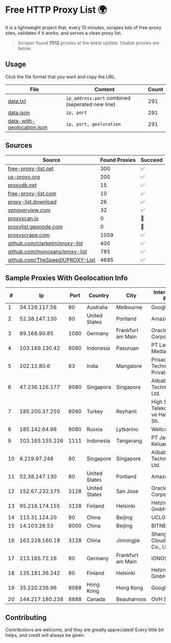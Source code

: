 
# Free HTTP Proxy List 🌍

It is a lightweight project that, every 10 minutes, scrapes lots of free-proxy sites, validates if it works, and serves a clean proxy list.


> Scraper found **7512** proxies at the latest update. Usable proxies are below.

## Usage

Click the file format that you want and copy the URL.


|File|Content|Count|
|----|-------|-----|
|[data.txt](https://raw.githubusercontent.com/themiralay/Proxy-List-World/master/data.txt)|`ip_address:port` combined (seperated new line)|291|
|[data.json](https://raw.githubusercontent.com/themiralay/Proxy-List-World/master/data.json)|`ip, port`|291|
|[data-with-geolocation.json](https://raw.githubusercontent.com/themiralay/Proxy-List-World/master/data-with-geolocation.json)|`ip, port, geolocation`|291|

## Sources

|Source|Found Proxies|Succeed|
|------|-------------|-------|
|[free-proxy-list.net](https://free-proxy-list.net)|300|✅|
|[us-proxy.org](https://www.us-proxy.org)|200|✅|
|[proxydb.net](http://proxydb.net)|15|✅|
|[free-proxy-list.com](https://free-proxy-list.com/?page=&port=&type%5B%5D=http&type%5B%5D=https&up_time=0&search=Search)|10|✅|
|[proxy-list.download](https://www.proxy-list.download/HTTP)|26|✅|
|[vpnoverview.com](https://vpnoverview.com/privacy/anonymous-browsing/free-proxy-servers)|32|✅|
|[proxyscan.io](https://www.proxyscan.io)|0|🚫|
|[proxylist.geonode.com](https://proxylist.geonode.com/api/proxy-list?limit=300&page=1&sort_by=lastChecked&sort_type=desc&protocols=http,https)|0|🚫|
|[proxyscrape.com](https://api.proxyscrape.com/v2/?request=displayproxies&protocol=http&timeout=10000&country=all&ssl=all&anonymity=all)|1059|✅|
|[github.com/clarketm/proxy-list](https://raw.githubusercontent.com/clarketm/proxy-list/master/proxy-list-raw.txt)|400|✅|
|[github.com/monosans/proxy-list](https://raw.githubusercontent.com/monosans/proxy-list/main/proxies/http.txt)|785|✅|
|[github.com/TheSpeedX/PROXY-List](https://raw.githubusercontent.com/TheSpeedX/PROXY-List/master/http.txt)|4685|✅|


## Sample Proxies With Geolocation Info

|#|Ip|Port|Country|City|Internet Service Provider|
|-|--|----|-------|----|-------------------------|
|1|34.129.117.56|80|Australia|Melbourne|Google LLC|
|2|52.38.147.130|80|United States|Portland|Amazon.com, Inc.|
|3|89.168.90.85|1080|Germany|Frankfurt am Main|Oracle Corporation|
|4|103.169.130.42|8080|Indonesia|Pasuruan|PT Lancar Artha Media Data|
|5|202.12.80.6|83|India|Mangalore|Prisac Aviation Technologies Private Limited|
|6|47.236.126.177|8080|Singapore|Singapore|Alibaba (US) Technology Co., Ltd.|
|7|185.200.37.250|8080|Turkey|Reyhanli|High Speed Telekomunikasyon ve Hab. Hiz. Ltd. Sti.|
|8|185.142.64.98|8080|Russia|Lytkarino|Wellcom-l ISP|
|9|103.165.155.226|1111|Indonesia|Tangerang|PT Jaringan Keluarga Bersama|
|10|8.219.97.248|80|Singapore|Singapore|Alibaba (US) Technology Co., Ltd.|
|11|52.38.147.130|80|United States|Portland|Amazon.com, Inc.|
|12|152.67.232.175|3128|United States|San Jose|Oracle Corporation|
|13|95.216.174.155|3128|Finland|Helsinki|Hetzner Online GmbH|
|14|113.31.124.20|80|China|Beijing|UCLOUD|
|15|14.103.26.53|8000|China|Beijing|BITNET|
|16|163.228.160.18|3128|China|Jinrongjie|Shanghai Blue Cloud Technology Co., Ltd|
|17|213.165.72.16|80|Germany|Frankfurt am Main|IONOS SE|
|18|135.181.36.242|80|Finland|Helsinki|Hetzner Online GmbH|
|19|35.220.236.96|8088|Hong Kong|Hong Kong|Google LLC|
|20|144.217.180.238|8888|Canada|Beauharnois|OVH SAS|



## Contributing

Contributions are welcome, and they are greatly appreciated! Every
little bit helps, and credit will always be given.

